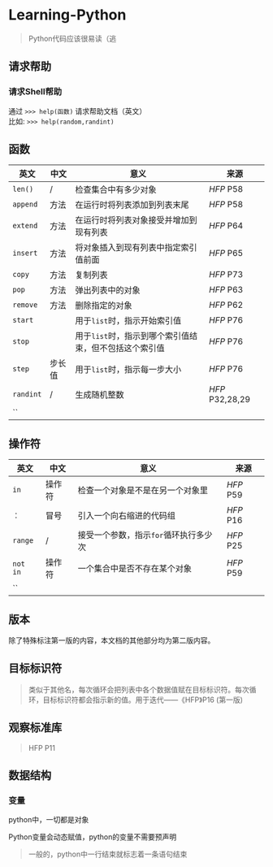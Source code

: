 # Learning-Python
>Python代码应该很易读（逃

## 请求帮助
### 请求Shell帮助
通过 ` >>> help(函数) ` 请求帮助文档（英文）
<br>
比如: `>>> help(random,randint)`
 
## 函数
|  英文  | 中文 | 意义 | 来源 |
|  ----  | ----  | ---- | ---- |
| `len()` | / | 检查集合中有多少对象 | *HFP* P58 |
| `append` | 方法  | 在运行时将列表添加到列表末尾 | *HFP* P58 |
| `extend` | 方法 | 在运行时将列表对象接受并增加到现有列表 | *HFP* P64 |  
| `insert` | 方法 | 将对象插入到现有列表中指定索引值前面 | *HFP* P65 |
| `copy` | 方法 | 复制列表 | *HFP* P73 |
| `pop` | 方法 | 弹出列表中的对象 | *HFP* P63 |
| `remove` | 方法 | 删除指定的对象 | *HFP* P62 |
| `start` |  | 用于`list`时，指示开始索引值 | *HFP* P76 |
| `stop` |  | 用于`list`时，指示到哪个索引值结束，但不包括这个索引值 | *HFP* P76 |
| `step` | 步长值 | 用于`list`时，指示每一步大小 | *HFP* P76 |
| `randint` | / | 生成随机整数 | *HFP* P32,28,29 |
| `` |  |  |
## 操作符
|  英文  | 中文 | 意义 | 来源 |
|  ----  | ----  | ---- | ---- |
| `in`  | 操作符 | 检查一个对象是不是在另一个对象里 | *HFP* P59 |
| `：`  | 冒号 |  引入一个向右缩进的代码组  | *HFP* P16 |
| `range` | / | 接受一个参数，指示`for`循环执行多少次 | *HFP* P25 |
| `not in` | 操作符 | 一个集合中是否不存在某个对象 | *HFP* P59 |
| `` |  |  |
## 版本
除了特殊标注第一版的内容，本文档的其他部分均为第二版内容。

## 目标标识符
 > 类似于其他名，每次循环会把列表中各个数据值赋在目标标识符。每次循环，目标标识符都会指示新的值。用于迭代——《HFP》P16 (第一版)

## 观察标准库
>HFP P11
## 数据结构
### 变量
python中，一切都是对象<br>

Python变量会动态赋值，python的变量不需要预声明
</br>
>一般的，python中一行结束就标志着一条语句结束




 